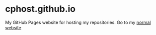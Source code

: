 # cphost.github.io

My GitHub Pages website for hosting my repositories.
Go to my [normal website](https://chasepeck.myportfolio.com)
